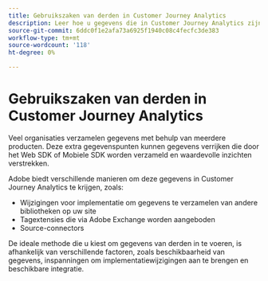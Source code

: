 ```yaml
---
title: Gebruikszaken van derden in Customer Journey Analytics
description: Leer hoe u gegevens die in Customer Journey Analytics zijn verzameld aanvult met gegevens die zijn verzameld bij producten buiten Adobe.
source-git-commit: 6ddc0f1e2afa73a6925f1940c08c4fecfc3de383
workflow-type: tm+mt
source-wordcount: '118'
ht-degree: 0%

---
```


# Gebruikszaken van derden in Customer Journey Analytics

Veel organisaties verzamelen gegevens met behulp van meerdere producten. Deze extra gegevenspunten kunnen gegevens verrijken die door het Web SDK of Mobiele SDK worden verzameld en waardevolle inzichten verstrekken.

Adobe biedt verschillende manieren om deze gegevens in Customer Journey Analytics te krijgen, zoals:

* Wijzigingen voor implementatie om gegevens te verzamelen van andere bibliotheken op uw site
* Tagextensies die via Adobe Exchange worden aangeboden
* Source-connectors

De ideale methode die u kiest om gegevens van derden in te voeren, is afhankelijk van verschillende factoren, zoals beschikbaarheid van gegevens, inspanningen om implementatiewijzigingen aan te brengen en beschikbare integratie.
